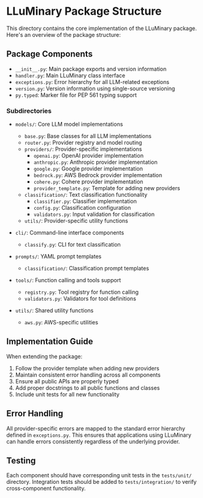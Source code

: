 # LLuMinary Package Structure

This directory contains the core implementation of the LLuMinary package. Here's an overview of the package structure:

## Package Components

- `__init__.py`: Main package exports and version information
- `handler.py`: Main LLuMinary class interface
- `exceptions.py`: Error hierarchy for all LLM-related exceptions
- `version.py`: Version information using single-source versioning
- `py.typed`: Marker file for PEP 561 typing support

### Subdirectories

- `models/`: Core LLM model implementations
  - `base.py`: Base classes for all LLM implementations
  - `router.py`: Provider registry and model routing
  - `providers/`: Provider-specific implementations
    - `openai.py`: OpenAI provider implementation
    - `anthropic.py`: Anthropic provider implementation
    - `google.py`: Google provider implementation
    - `bedrock.py`: AWS Bedrock provider implementation
    - `cohere.py`: Cohere provider implementation
    - `provider_template.py`: Template for adding new providers
  - `classification/`: Text classification functionality
    - `classifier.py`: Classifier implementation
    - `config.py`: Classification configuration
    - `validators.py`: Input validation for classification
  - `utils/`: Provider-specific utility functions

- `cli/`: Command-line interface components
  - `classify.py`: CLI for text classification

- `prompts/`: YAML prompt templates
  - `classification/`: Classification prompt templates

- `tools/`: Function calling and tools support
  - `registry.py`: Tool registry for function calling
  - `validators.py`: Validators for tool definitions

- `utils/`: Shared utility functions
  - `aws.py`: AWS-specific utilities

## Implementation Guide

When extending the package:

1. Follow the provider template when adding new providers
2. Maintain consistent error handling across all components
3. Ensure all public APIs are properly typed
4. Add proper docstrings to all public functions and classes
5. Include unit tests for all new functionality

## Error Handling

All provider-specific errors are mapped to the standard error hierarchy defined in `exceptions.py`. This ensures
that applications using LLuMinary can handle errors consistently regardless of the underlying provider.

## Testing

Each component should have corresponding unit tests in the `tests/unit/` directory. Integration tests
should be added to `tests/integration/` to verify cross-component functionality.
